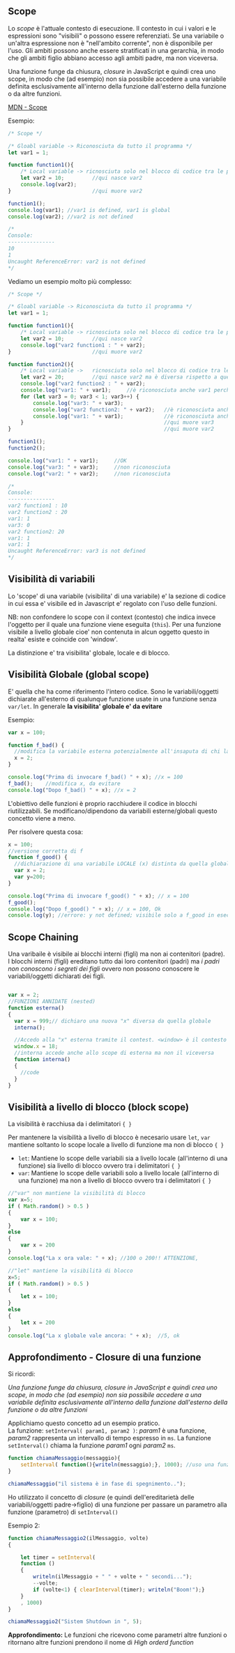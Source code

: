 ## Scope

Lo *scope* è l'attuale contesto di esecuzione. Il contesto in cui i valori e le espressioni sono "visibili" o possono essere referenziati. Se una variabile o un'altra espressione non è "nell'ambito corrente", non è disponibile per l'uso. Gli ambiti possono anche essere stratificati in una gerarchia, in modo che gli ambiti figlio abbiano accesso agli ambiti padre, ma non viceversa.

Una funzione funge da chiusura, *closure* in JavaScript e quindi crea uno scope, in modo che (ad esempio) non sia possibile accedere a una variabile definita esclusivamente all'interno della funzione dall'esterno della funzione o da altre funzioni. 

[MDN - Scope](https://developer.mozilla.org/en-US/docs/Glossary/Scope)

Esempio:

```js
/* Scope */

/* Gloabl variable -> Riconosciuta da tutto il programma */
let var1 = 1;

function function1(){
    /* Local variable -> ricnosciuta solo nel blocco di codice tra le parentesi {}  in cui è stata dichiarata*/
    let var2 = 10;         //qui nasce var2
    console.log(var2);     
}                          //qui muore var2

function1();
console.log(var1); //var1 is defined, var1 is global
console.log(var2); //var2 is not defined

/*
Console:
---------------
10
1
Uncaught ReferenceError: var2 is not defined
*/
```

Vediamo un esempio molto più complesso:

```js
/* Scope */

/* Gloabl variable -> Riconosciuta da tutto il programma */
let var1 = 1;

function function1(){
    /* Local variable -> ricnosciuta solo nel blocco di codice tra le parentesi {}  in cui è stata dichiarata*/
    let var2 = 10;         //qui nasce var2
    console.log("var2 function1 : " + var2);   
}                          //qui muore var2

function function2(){
    /* Local variable ->   ricnosciuta solo nel blocco di codice tra le parentesi {}  in cui è stata dichiarata*/
    let var2 = 20;         //qui nasce var2 ma è diversa rispetto a quella di prima, è una nuova var2
    console.log("var2 function2 : " + var2);
    console.log("var1: " + var1);     //è riconosciuta anche var1 perchè è stata dichiarata in un blocco più esterno
    for (let var3 = 0; var3 < 1; var3++) {
        console.log("var3: " + var3);
        console.log("var2 function2: " + var2);   //è riconosciuta anche var2 perchè è stata dichiarata in un blocco più esterno
        console.log("var1: " + var1);             //è riconosciuta anche var1 perchè è stata dichiarata in un blocco più esterno
    }                                             //qui muore var3
}                                                 //qui muore var2

function1();
function2();

console.log("var1: " + var1);     //OK
console.log("var3: " + var3);     //non riconosciuta
console.log("var2: " + var2);     //non riconosciuta

/*
Console:
---------------
var2 function1 : 10
var2 function2 : 20
var1: 1
var3: 0
var2 function2: 20
var1: 1
var1: 1
Uncaught ReferenceError: var3 is not defined
*/
```



## Visibilità di variabili


Lo 'scope' di una variabile (visibilita' di una variabile) e' la sezione di codice 
in cui essa e' visibile ed in Javascript e' regolato con l'uso
delle funzioni.

NB: non confondere lo scope con il context (contesto) che indica invece l'oggetto
per il quale una funzione viene eseguita (`this`).
Per una funzione visibile a livello globale cioe' non contenuta in alcun oggetto 
questo in realta' esiste e coincide con 'window'.

La distinzione e' tra visibilita' globale, locale e di blocco.


## Visibilità Globale (global scope)

E' quella che ha come riferimento l'intero codice. Sono le variabili/oggetti dichiarate all'esterno di qualunque funzione usate in una funzione senza `var/let`. In generale **la visibilita' globale e' da evitare**

Esempio:

```js
var x = 100;

function f_bad() {
  //modifica la variabile esterna potenzialmente all'insaputa di chi la chiama
  x = 2; 
}

console.log("Prima di invocare f_bad() " + x); //x = 100
f_bad();    //modifica x, da evitare
console.log("Dopo f_bad() " + x); //x = 2
```

L'obiettivo delle funzioni è proprio racchiudere il codice in blocchi riutilizzabili. Se modificano/dipendono da variabili esterne/globali questo concetto viene a meno.

Per risolvere questa cosa:

```js
x = 100;
//versione corretta di f
function f_good() {
  //dichiarazione di una variabile LOCALE (x) distinta da quella globale
  var x = 2; 
  var y=200;
}

console.log("Prima di invocare f_good() " + x); // x = 100
f_good(); 
console.log("Dopo f_good() " + x); // x = 100, Ok
console.log(y); //errore: y not defined; visibile solo a f_good in esecuzione
```

## Scope Chaining
Una varibaile è visibile ai blocchi interni (figli) ma non ai contenitori (padre). I blocchi interni (figli) ereditano tutto dai loro contenitori (padri) ma *i padri non conoscono i segreti dei figli* ovvero non possono conoscere le variabili/oggetti dichiarati dei figli.


```js

var x = 2;
//FUNZIONI ANNIDATE (nested)
function esterna()
{
  var x = 999;// dichiaro una nuova "x" diversa da quella globale
  interna();

  //Accedo alla "x" esterna tramite il contest. <window> è il contesto esterno, è il contenitore di tutto
  window.x = 18; 
  //interna accede anche allo scope di esterna ma non il viceversa
  function interna()
  {
    //code
  }
}
```

## Visibilità a livello di blocco (block scope)

La visibilità è racchiusa da i delimitatori `{ }`

Per mantenere la visibilità a livello di blocco è necesario usare `let`, `var` mantiene soltanto lo scope locale a livello di funzione ma non di blocco `{ }`

- `let`: Mantiene lo scope delle variabili sia a livello locale (all'interno di una funzione) sia livello di blocco ovvero tra i delimitatori `{ }`
- `var`: Mantiene lo scope delle variabili solo a livello locale (all'interno di una funzione) ma non a livello di blocco ovvero tra i delimitatori `{ }`

```js
//"var" non mantiene la visibilità di blocco
var x=5;
if ( Math.random() > 0.5 )
{
    var x = 100;
}
else
{
    var x = 200
}
console.log("La x ora vale: " + x); //100 o 200!! ATTENZIONE, 

//"let" mantiene la visibilità di blocco
x=5;
if ( Math.random() > 0.5 )
{
    let x = 100;
}
else
{
    let x = 200
}
console.log("La x globale vale ancora: " + x);  //5, ok 
```

## Approfondimento - Closure di una funzione


Si ricordi:

*Una funzione funge da chiusura, closure in JavaScript e quindi crea uno scope, in modo che (ad esempio) non sia possibile accedere a una variabile definita esclusivamente all'interno della funzione dall'esterno della funzione o da altre funzioni* 

Applichiamo questo concetto ad un esempio pratico. <br>
La funzione:
`setInterval( param1, param2 )`: *param1* è una funzione, *param2* rappresenta un intervallo di tempo espresso in `ms`.
La funzione `setInterval()` chiama la funzione *param1* ogni *param2* `ms`.

```js
function chiamaMessaggio(messaggio){
    setInterval( function(){writeln(messaggio);}, 1000); //uso una funzione anonima
}

chiamaMessaggio("il sistema è in fase di spegnimento..");
```

Ho utilizzato il concetto di *closure* (e quindi dell'ereditarietà delle variabili/oggetti padre->figlio) di una funzione per passare un parametro alla funzione (parametro) di `setInterval()` 

Esempio 2:
```js
function chiamaMessaggio2(ilMessaggio, volte)
{

    let timer = setInterval( 
    function ()
    {
        writeln(ilMessaggio + " " + volte + " secondi..."); 
        --volte;
        if (volte<1) { clearInterval(timer); writeln("Boom!");}
    }
    , 1000)
}

chiamaMessaggio2("Sistem Shutdown in ", 5);
```

**Approfondimento:** Le funzioni che ricevono come parametri altre funzioni o ritornano altre funzioni prendono il nome di *High orderd function*



  
